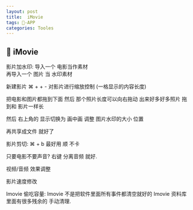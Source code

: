 ```yaml
---
layout: post
title:  iMovie
tags: -APP
categories: Tooles
---
```




##  iMovie
影片加水印:
导入一个 电影当作素材  
再导入一个 图片 当 水印素材

新建影片     ⌘ +     + -      对影片进行缩放控制 (一格显示的内容长度)

把电影和图片都拖到下面
然后 那个照片长度可以向右拖动  出来好多好多照片  拖到和 影片一样长

然后 右上角的   显示切换为  画中画 调整 图片水印的大小 位置 

再共享成文件  就好了  

影片剪切:
⌘ + b  最好用 顺  不卡 

只要电影不要声音?    右键  分离音频 就好.

视频/音频   效果调整 

影片速度修改 

Imovie  偷吃容量:
Imovie 不是把软件里面所有事件都清空就好的
Imovie   资料库 里面有很多残余的   手动清理.